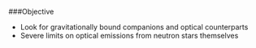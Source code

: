 ###Objective
- Look for gravitationally bound companions and optical counterparts
- Severe limits on optical emissions from neutron stars themselves
